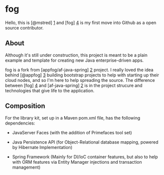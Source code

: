 fog
===

Hello, this is [@mstred] [1] and [fog] [4] is my first move into Github as a open source contributor.

About
-----

Although it's still under construction, this project is meant to be a plain example and template for creating new Java enterprise-driven apps.

fog is a fork from [appfog/af-java-spring] [2] project. I really loved the idea behind [@appfog] [3] building bootstrap projects to help with starting up their cloud nodes, and so I'm here to help spreading the source.
The difference between [fog] [4] and [af-java-spring] [2] is in the project strucure and technologies that give life to the application.

Composition
-----------

For the library kit, set up in a Maven pom.xml file, has the following dependencies:
* JavaServer Faces (with the addition of Primefaces tool set)
* Java Persistence API (for Object-Relational database mapping, powered by Hibernate Implementation)
* Spring Framework (Mainly for DI/IoC container features, but also to help with ORM features via Entity Manager injections and transaction management)


  [1]: http://github.com/mstred
  [2]: http://github.com/appfog/af-java-spring
  [3]: http://console.appfog.com
  [4]: http://github.com/mstred/fog
